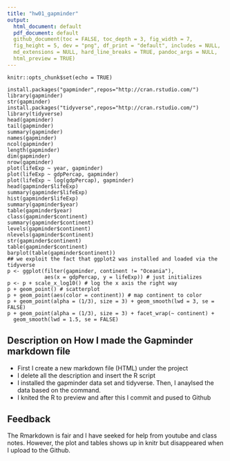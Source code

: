 ```yaml
---
title: "hw01_gapminder"
output:
  html_document: default
  pdf_document: default
  github_document(toc = FALSE, toc_depth = 3, fig_width = 7,
  fig_height = 5, dev = "png", df_print = "default", includes = NULL,
  md_extensions = NULL, hard_line_breaks = TRUE, pandoc_args = NULL,
  html_preview = TRUE)
---
```


```{r setup, include=FALSE}
knitr::opts_chunk$set(echo = TRUE)
```

```{r}
install.packages("gapminder",repos="http://cran.rstudio.com/")
library(gapminder)
str(gapminder)
install.packages("tidyverse",repos="http://cran.rstudio.com/")
library(tidyverse)
head(gapminder)
tail(gapminder)
summary(gapminder)
names(gapminder)
ncol(gapminder)
length(gapminder)
dim(gapminder)
nrow(gapminder)
plot(lifeExp ~ year, gapminder)
plot(lifeExp ~ gdpPercap, gapminder)
plot(lifeExp ~ log(gdpPercap), gapminder)
head(gapminder$lifeExp)
summary(gapminder$lifeExp)
hist(gapminder$lifeExp)
summary(gapminder$year)
table(gapminder$year)
class(gapminder$continent)
summary(gapminder$continent)
levels(gapminder$continent)
nlevels(gapminder$continent)
str(gapminder$continent)
table(gapminder$continent)
barplot(table(gapminder$continent))
## we exploit the fact that ggplot2 was installed and loaded via the tidyverse
p <- ggplot(filter(gapminder, continent != "Oceania"),
            aes(x = gdpPercap, y = lifeExp)) # just initializes
p <- p + scale_x_log10() # log the x axis the right way
p + geom_point() # scatterplot
p + geom_point(aes(color = continent)) # map continent to color
p + geom_point(alpha = (1/3), size = 3) + geom_smooth(lwd = 3, se = FALSE)
p + geom_point(alpha = (1/3), size = 3) + facet_wrap(~ continent) +
  geom_smooth(lwd = 1.5, se = FALSE)
```

## Description on How I made the Gapminder markdown file 
- First I create a new markdown file (HTML) under the project 
- I delete all the description and insert the R script
- I installed the gapminder data set and tidyverse. Then, I anaylsed the data based on the command. 
- I knited the R to preview and after this I commit and pused to Github

## Feedback 
The Rmarkdown is fair and I have seeked for help from youtube and class notes. However, the plot and tables shows up in knitr but disappeared when I upload to the Github.
```



